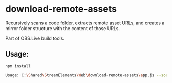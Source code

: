# download-remote-assets

Recursively scans a code folder, extracts remote asset URLs, and creates a mirror folder structure with the content of those URLs.

Part of OBS.Live build tools.

## Usage:

```sh
npm install

Usage: C:\Shared\StreamElements\Web\download-remote-assets\app.js --source=<source-folder-path> --dest=<destination-folder-path> [--types=jpg,png,svg,mp4,jpeg,webm] [--concurrency=4] [--exclude-urls=<regex>]
```
